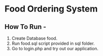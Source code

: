# Food Ordering System


How To Run -
---------

1. Create Database food.
2. Run food.sql script provided in sql folder.
3. Go to login.php and try out our application.

